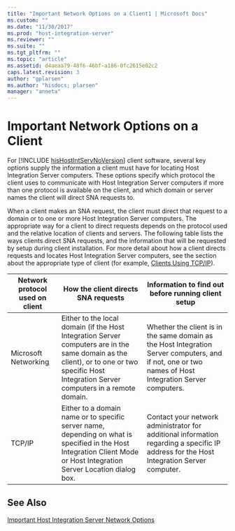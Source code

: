 ```yaml
---
title: "Important Network Options on a Client1 | Microsoft Docs"
ms.custom: ""
ms.date: "11/30/2017"
ms.prod: "host-integration-server"
ms.reviewer: ""
ms.suite: ""
ms.tgt_pltfrm: ""
ms.topic: "article"
ms.assetid: d4aeaa79-48f6-46bf-a186-0fc2615e02c2
caps.latest.revision: 3
author: "gplarsen"
ms.author: "hisdocs; plarsen"
manager: "anneta"
---
```

# Important Network Options on a Client
For [!INCLUDE [hisHostIntServNoVersion](../includes/hishostintservnoversion-md.md)] client software, several key options supply the information a client must have for locating Host Integration Server computers. These options specify which protocol the client uses to communicate with Host Integration Server computers if more than one protocol is available on the client, and which domain or server names the client will direct SNA requests to.  
  
 When a client makes an SNA request, the client must direct that request to a domain or to one or more Host Integration Server computers. The appropriate way for a client to direct requests depends on the protocol used and the relative location of clients and servers. The following table lists the ways clients direct SNA requests, and the information that will be requested by setup during client installation. For more detail about how a client directs requests and locates Host Integration Server computers, see the section about the appropriate type of client (for example, [Clients Using TCP/IP](../core/tcp-ip-clients2.md)).  
  
|Network protocol used on client|How the client directs SNA requests|Information to find out before running client setup|  
|-------------------------------------|-----------------------------------------|---------------------------------------------------------|  
|Microsoft Networking|Either to the local domain (if the Host Integration Server computers are in the same domain as the client), or to one or two specific Host Integration Server computers in a remote domain.|Whether the client is in the same domain as the Host Integration Server computers, and if not, one or two names of Host Integration Server computers.|  
|TCP/IP|Either to a domain name or to specific server name, depending on what is specified in the Host Integration Client Mode or Host Integration Server Location dialog box.|Contact your network administrator for additional information regarding a specific IP address for the Host Integration Server computer.|  
  
## See Also  
 [Important Host Integration Server Network Options](../core/important-host-integration-server-network-options1.md)